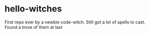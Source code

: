 # hello-witches
First repo ever by a newbie code-witch.
Still got a lot of spells to cast. Found a trove of them at last
